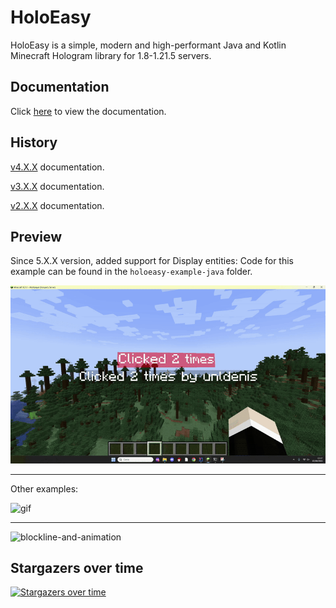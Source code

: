 # HoloEasy

HoloEasy is a simple, modern and high-performant Java and Kotlin Minecraft Hologram library for 1.8-1.21.5 servers.

## Documentation

Click [here](DOCUMENTATION.MD) to view the documentation.

## History
<a href="https://unldenis.github.io/holoeasy/">v4.X.X</a> documentation.

<a href="https://github.com/unldenis/holoeasy/tree/3.4.4">v3.X.X</a> documentation. 

<a href="https://unldenis.github.io/hologramlib/">v2.X.X</a> documentation.

## Preview

Since 5.X.X version, added support for Display entities: 
Code for this example can be found in the `holoeasy-example-java` folder.

![MyCounterHolo](preview/MyCounterHolo.gif)

---

Other examples:

![gif](preview/gif.gif)

---

![blockline-and-animation](preview/blockline-and-animations.gif)


## Stargazers over time
[![Stargazers over time](https://starchart.cc/unldenis/holoeasy.svg?variant=adaptive)](https://starchart.cc/unldenis/holoeasy)
